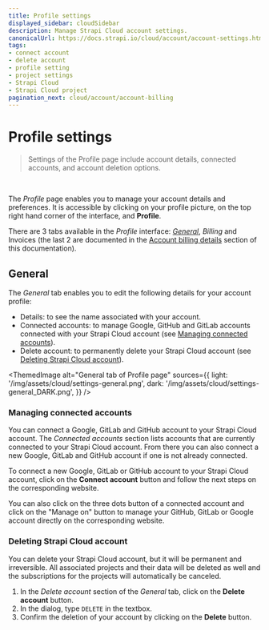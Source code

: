 ```yaml
---
title: Profile settings
displayed_sidebar: cloudSidebar
description: Manage Strapi Cloud account settings.
canonicalUrl: https://docs.strapi.io/cloud/account/account-settings.html
tags:
- connect account
- delete account
- profile setting
- project settings
- Strapi Cloud
- Strapi Cloud project
pagination_next: cloud/account/account-billing
---
```


# Profile settings

> Settings of the Profile page include account details, connected accounts, and account deletion options.
<br/>

The *Profile* page enables you to manage your account details and preferences. It is accessible by clicking on your profile picture, on the top right hand corner of the interface, and **Profile**.

There are 3 tabs available in the *Profile* interface: <Icon name="faders" /> [*General*](#general), <Icon name="credit-card" /> *Billing* and <Icon name="invoice" /> Invoices (the last 2 are documented in the [Account billing details](/cloud/account/account-billing) section of this documentation).

## General

The <Icon name="faders" /> *General* tab enables you to edit the following details for your account profile:

- Details: to see the name associated with your account.
- Connected accounts: to manage Google, GitHub and GitLab accounts connected with your Strapi Cloud account (see [Managing connected accounts](#managing-connected-accounts)).
- Delete account: to permanently delete your Strapi Cloud account (see [Deleting Strapi Cloud account](#deleting-strapi-cloud-account)).

<ThemedImage
  alt="General tab of Profile page"
  sources={{
    light: '/img/assets/cloud/settings-general.png',
    dark: '/img/assets/cloud/settings-general_DARK.png',
  }}
/>

### Managing connected accounts

You can connect a Google, GitLab and GitHub account to your Strapi Cloud account. The _Connected accounts_ section lists accounts that are currently connected to your Strapi Cloud account. From there you can also connect a new Google, GitLab and GitHub account if one is not already connected.

To connect a new Google, GitLab or GitHub account to your Strapi Cloud account, click on the **Connect account** button and follow the next steps on the corresponding website.

You can also click on the three dots button of a connected account and click on the "Manage on" button to manage your GitHub, GitLab or Google account directly on the corresponding website.

### Deleting Strapi Cloud account

You can delete your Strapi Cloud account, but it will be permanent and irreversible. All associated projects and their data will be deleted as well and the subscriptions for the projects will automatically be canceled.

1. In the *Delete account* section of the <Icon name="faders" /> *General* tab, click on the **Delete account** button.
2. In the dialog, type `DELETE` in the textbox.
3. Confirm the deletion of your account by clicking on the **Delete** button.
